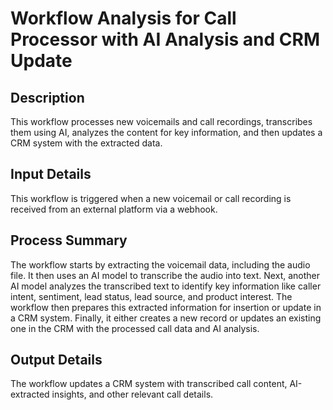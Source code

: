 # Workflow Analysis for Call Processor with AI Analysis and CRM Update

## Description
This workflow processes new voicemails and call recordings, transcribes them using AI, analyzes the content for key information, and then updates a CRM system with the extracted data.

## Input Details
This workflow is triggered when a new voicemail or call recording is received from an external platform via a webhook.

## Process Summary
The workflow starts by extracting the voicemail data, including the audio file. It then uses an AI model to transcribe the audio into text. Next, another AI model analyzes the transcribed text to identify key information like caller intent, sentiment, lead status, lead source, and product interest. The workflow then prepares this extracted information for insertion or update in a CRM system. Finally, it either creates a new record or updates an existing one in the CRM with the processed call data and AI analysis.

## Output Details
The workflow updates a CRM system with transcribed call content, AI-extracted insights, and other relevant call details.
